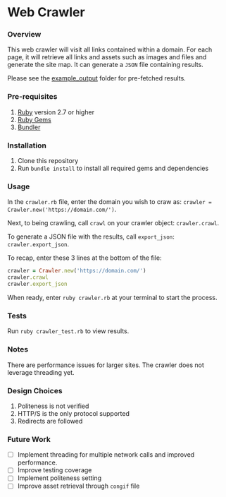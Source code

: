 # Web Crawler 
### Overview
This web crawler will visit all links contained within a domain. For each page, it will retrieve all links and assets such as images and files and generate the site map. It can generate a `JSON` file containing results. 

Please see the [example_output](https://github.com/Leena/web_crawler/tree/master/example_output) folder for pre-fetched results. 

###  Pre-requisites 
1. [Ruby](https://www.ruby-lang.org/en/downloads/) version 2.7 or higher
2. [Ruby Gems](https://rubygems.org/pages/download)
3. [Bundler](https://bundler.io/)

### Installation
1. Clone this repository
2. Run `bundle install` to install all required gems and dependencies

### Usage
In the `crawler.rb` file, enter the domain you wish to craw as: `crawler = Crawler.new('https://domain.com/')`. 

Next, to being crawling, call `crawl` on your crawler object: `crawler.crawl`. 

To generate a JSON file with the results, call `export_json`: `crawler.export_json`.

To recap, enter these 3 lines at the bottom of the file: 
```ruby
crawler = Crawler.new('https://domain.com/')
crawler.crawl
crawler.export_json
```

When ready, enter `ruby crawler.rb` at your terminal to start the process. 

### Tests
Run `ruby crawler_test.rb` to view results.

### Notes 
There are performance issues for larger sites. The crawler does not leverage threading yet. 

### Design Choices
1. Politeness is not verified
2. HTTP/S is the only protocol supported 
3. Redirects are followed

### Future Work
- [ ] Implement threading for multiple network calls and improved performance.
- [ ] Improve testing coverage
- [ ] Implement politeness setting 
- [ ] Improve asset retrieval through `congif` file
